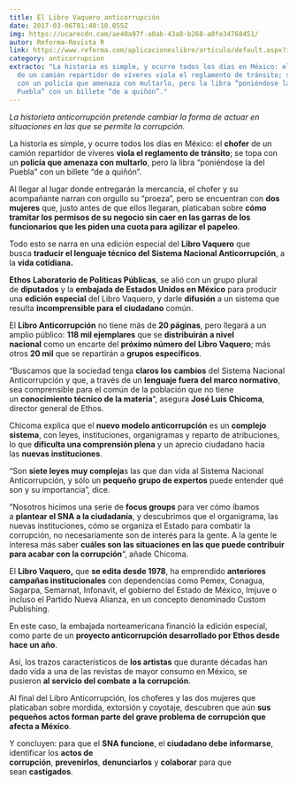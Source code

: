 ```yaml
---
title: El Libro Vaquero anticorrupción
date: 2017-03-06T01:40:10.055Z
img: https://ucarecdn.com/ae40a97f-a0ab-43a8-b268-a0fe34768451/
autor: Reforma-Revista R
link: https://www.reforma.com/aplicacioneslibre/articulo/default.aspx?id=1058565&md5=27535f8eb98322cd9e1544a8b74ba6d6&ta=0dfdbac11765226904c16cb9ad1b2efe&lcmd5=0d33bc22a13551ef69d0397749271ee1
category: anticorrupcion
extracto: "La historia es simple, y ocurre todos los días en México: el chofer
  de un camión repartidor de víveres viola el reglamento de tránsito; se topa
  con un policía que amenaza con multarlo, pero la libra “poniéndose la del
  Puebla” con un billete “de a quiñón”."
---
```

*La historieta anticorrupción pretende cambiar la forma de actuar en situaciones en las que se permite la corrupción.*

La historia es simple, y ocurre todos los días en México: el **chofer** de un camión repartidor de víveres **viola el reglamento de tránsito**; se topa con un **policía que amenaza con multarlo**, pero la libra “poniéndose la del Puebla” con un billete “de a quiñón”.

Al llegar al lugar donde entregarán la mercancía, el chofer y su acompañante narran con orgullo su “proeza”, pero se encuentran con **dos mujeres** que, justo antes de que ellos llegaran, platicaban sobre **cómo tramitar los permisos de su negocio sin caer en las garras de los funcionarios que les piden una cuota para agilizar el papeleo**.

Todo esto se narra en una edición especial del **Libro Vaquero** que busca **traducir el lenguaje técnico del Sistema Nacional Anticorrupción**, a la **vida cotidiana.**

**Ethos** **Laboratorio de Políticas Públicas**, se alió con un grupo plural de **diputados** y la **embajada de Estados Unidos en México** para producir una **edición especial** del Libro Vaquero, y darle **difusión** a un sistema que resulta **incomprensible para el ciudadano** común.

El **Libro Anticorrupción** no tiene más de **20 páginas**, pero llegará a un amplio público: **118 mil ejemplares** que se **distribuirán a nivel nacional** como un encarte del **próximo número del** **Libro Vaquero**; más otros **20 mil** que se repartirán a **grupos específicos**.

“Buscamos que la sociedad tenga **claros los** **cambios** del Sistema Nacional Anticorrupción y que, a través de un **lenguaje fuera del marco normativo**, sea comprensible para el común de la población que no tiene un **conocimiento técnico de la materia**“, asegura **José Luis Chicoma**, director general de Ethos.

Chicoma explica que el **nuevo modelo anticorrupción** es un **complejo sistema**, con leyes, instituciones, organigramas y reparto de atribuciones, lo que **dificulta una comprensión plena** y un aprecio ciudadano hacia las **nuevas instituciones**.

“Son **siete leyes muy compleja**s las que dan vida al Sistema Nacional Anticorrupción, y sólo un **pequeño grupo de expertos** puede entender qué son y su importancia”, dice.

“Nosotros hicimos una serie de **focus groups** para ver cómo íbamos a **plantear el SNA a la ciudadanía**, y descubrimos que el organigrama, las nuevas instituciones, cómo se organiza el Estado para combatir la corrupción, no necesariamente son de interés para la gente. A la gente le interesa más saber **cuáles son las situaciones en las que puede contribuir para acabar con la corrupción**“, añade Chicoma.

El **Libro Vaquero,** que **se edita desde 1978**, ha emprendido **anteriores campañas institucionales** con dependencias como Pemex, Conagua, Sagarpa, Semarnat, Infonavit, el gobierno del Estado de México, Imjuve o incluso el Partido Nueva Alianza, en un concepto denominado Custom Publishing.

En este caso, la embajada norteamericana financió la edición especial, como parte de un **proyecto anticorrupción desarrollado por Ethos desde hace un año**.

Así, los trazos característicos de **los artistas** que durante décadas han dado vida a una de las revistas de mayor consumo en México, se pusieron **al servicio del combate a la corrupción**.

Al final del Libro Anticorrupción, los choferes y las dos mujeres que platicaban sobre mordida, extorsión y coyotaje, descubren que aún **sus pequeños actos forman parte del grave problema de corrupción que afecta a México**.

Y concluyen: para que el **SNA funcione**, el **ciudadano debe informarse**, identificar los **actos de corrupción**, **prevenirlos**, **denunciarlos** y **colaborar** para que sean **castigados**.